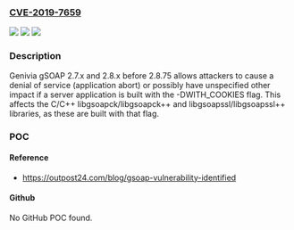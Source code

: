 ### [CVE-2019-7659](https://cve.mitre.org/cgi-bin/cvename.cgi?name=CVE-2019-7659)
![](https://img.shields.io/static/v1?label=Product&message=n%2Fa&color=blue)
![](https://img.shields.io/static/v1?label=Version&message=n%2Fa&color=blue)
![](https://img.shields.io/static/v1?label=Vulnerability&message=n%2Fa&color=brighgreen)

### Description

Genivia gSOAP 2.7.x and 2.8.x before 2.8.75 allows attackers to cause a denial of service (application abort) or possibly have unspecified other impact if a server application is built with the -DWITH_COOKIES flag. This affects the C/C++ libgsoapck/libgsoapck++ and libgsoapssl/libgsoapssl++ libraries, as these are built with that flag.

### POC

#### Reference
- https://outpost24.com/blog/gsoap-vulnerability-identified

#### Github
No GitHub POC found.

